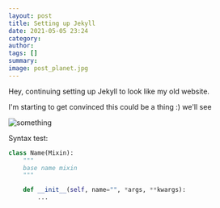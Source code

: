 ```yaml
---
layout: post
title: Setting up Jekyll
date: 2021-05-05 23:24
category: 
author: 
tags: []
summary: 
image: post_planet.jpg
---
```


Hey, continuing setting up Jekyll to look like my old website.

I'm starting to get convinced this could be a thing :) we'll see

![something](post_planet.jpg)


Syntax test:
```python
class Name(Mixin):
    """
    base name mixin
    """

    def __init__(self, name="", *args, **kwargs):
        ...
```